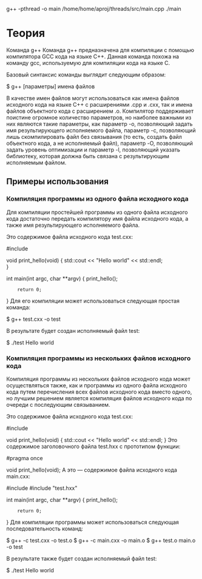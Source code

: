 g++ -pthread -o main /home/home/aproj/threads/src/main.cpp
./main


# Теория
Команда g++
Команда g++ предназначена для компиляции с помощью компилятора GCC кода на языке C++. Данная команда похожа на команду gcc, используемую для компиляции кода на языке C.

Базовый синтаксис команды выглядит следующим образом:

$ g++ [параметры] имена файлов

В качестве имен файлов могут использоваться как имена файлов исходного кода на языке C++ с расширениями .cpp и .cxx, так и имена файлов объектного кода с расширением .o. Компилятор поддерживает поистине огромное количество параметров, но наиболее важными из них являются такие параметры, как параметр -o, позволяющий задать имя результирующего исполняемого файла, параметр -c, позволяющий лишь скомпилировать файл без связывания (то есть, создать файл объектного кода, а не исполняемый файл), параметр -O, позволяющий задать уровень оптимизации и параметр -l, позволяющий указать библиотеку, которая должна быть связана с результирующим исполняемым файлом.

## Примеры использования
### Компиляция программы из одного файла исходного кода
Для компиляции простейшей программы из одного файла исходного кода достаточно передать компилятору имя файла исходного кода, а также имя результирующего исполняемого файла.

Это содержимое файла исходного кода test.cxx:


#include <iostream>
 
void print_hello(void)
{
        std::cout << &quot;Hello world&quot; << std::endl;     
}
 
int main(int argc, char **argv)
{
        print_hello();
       
        return 0;
}
Для его компиляции может использоваться следующая простая команда:

$ g++ test.cxx -o test

В результате будет создан исполняемый файл test:

$ ./test
Hello world

### Компиляция программы из нескольких файлов исходного кода
Компиляция программы из нескольких файлов исходного кода может осуществляться также, как и программы из одного файла исходного кода путем перечисления всех файлов исходного кода вместо одного, но лучшим решением является компиляция файлов исходного кода по очереди с последующим связыванием.

Это содержимое файла исходного кода test.cxx:


#include <iostream>
 
void print_hello(void)
{
        std::cout << &quot;Hello world&quot; << std::endl;
}
Это содержимое заголовочного файла test.hxx с прототипом функции:


#pragma once
 
void print_hello(void);
А это — содержимое файла исходного кода main.cxx:


#include <iostream>
#include "test.hxx"
 
int main(int argc, char **argv)
{
        print_hello();
       
        return 0;
}
Для компиляции программы может использоваться следующая последовательность команд:

$ g++ -c test.cxx -o test.o
$ g++ -c main.cxx -o main.o
$ g++ test.o main.o -o test

В результате также будет создан исполняемый файл test:

$ ./test
Hello world
